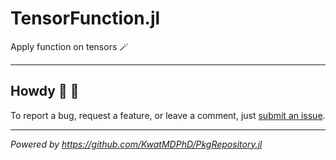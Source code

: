# TensorFunction.jl

Apply function on tensors :magic_wand:

---

## Howdy :wave: :cowboy_hat_face:

To report a bug, request a feature, or leave a comment, just [submit an issue](https://github.com/KwatMDPhD/TensorFunction.jl/issues/new/choose).

---

_Powered by https://github.com/KwatMDPhD/PkgRepository.jl_
